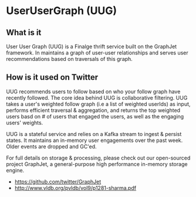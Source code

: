 # UserUserGraph (UUG)

## What is it

User User Graph (UUG) is a Finalge thrift service built on the GraphJet framework. In maintains a graph of user-user relationships and serves user recommendations based on traversals of this graph.

## How is it used on Twitter

UUG recommends users to follow based on who your follow graph have recently followed.
The core idea behind UUG is collaborative filtering. UUG takes a user's weighted follow graph (i.e a list of weighted userIds) as input,
performs efficient traversal & aggregation, and returns the top weighted users basd on # of users that engaged the users, as well as
the engaging users' weights.

UUG is a stateful service and relies on a Kafka stream to ingest & persist states. It maintains an in-memory user engagements over the past
week. Older events are dropped and GC'ed.

For full details on storage & processing, please check out our open-sourced project GraphJet, a general-purpose high performance in-memory storage engine.

- https://github.com/twitter/GraphJet
- http://www.vldb.org/pvldb/vol9/p1281-sharma.pdf
